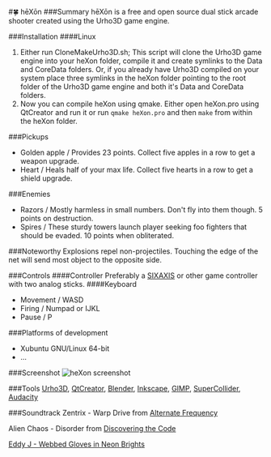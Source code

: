 #:four_leaf_clover: hēXōn
###Summary
hēXōn is a free and open source dual stick arcade shooter created using the Urho3D game engine.

###Installation
####Linux

1. Either run CloneMakeUrho3D.sh; This script will clone the Urho3D game engine into your heXon folder, compile it and create symlinks to the Data and CoreData folders.
Or, if you already have Urho3D compiled on your system place three symlinks in the heXon folder pointing to the root folder of the Urho3D game engine and both it's Data and CoreData folders.
2. Now you can compile heXon using qmake. Either open heXon.pro using QtCreator and run it or run `qmake heXon.pro` and then `make` from within the heXon folder.

###Pickups
* Golden apple / Provides 23 points. Collect five apples in a row to get a weapon upgrade.
* Heart / Heals half of your max life. Collect five hearts in a row to get a shield upgrade.

###Enemies
* Razors / Mostly harmless in small numbers. Don't fly into them though. 5 points on destruction.
* Spires / These sturdy towers launch player seeking foo fighters that should be evaded. 10 points when obliterated.

###Noteworthy
Explosions repel non-projectiles.
Touching the edge of the net will send most object to the opposite side.

###Controls
####Controller
Preferably a [SIXAXIS](https://help.ubuntu.com/community/Sixaxis) or other game controller with two analog sticks.
####Keyboard
* Movement / WASD
* Firing / Numpad or IJKL
* Pause / P

###Platforms of development
* Xubuntu GNU/Linux 64-bit
* ...

###Screenshot
![heXon screenshot](master/Screenshots/Screenshot_Thu_Nov_19_07_50_47_2015.png)

###Tools
[Urho3D](http://urho3d.github.io), [QtCreator](http://wiki.qt.io/Category:Tools::QtCreator), [Blender](http://www.blender.org/), [Inkscape](http://inkscape.org/), [GIMP](http://gimp.org), [SuperCollider](http://supercollider.github.io/), [Audacity](http://web.audacityteam.org/)

###Soundtrack
Zentrix - Warp Drive
from [Alternate Frequency](http://www.ektoplazm.com/free-music/alternate-frequency)

Alien Chaos - Disorder
from [Discovering the Code](http://www.ektoplazm.com/free-music/alien-chaos-discovering-the-code)

[Eddy J - Webbed Gloves in Neon Brights](https://www.jamendo.com/en/list/a137551/webbed-gloves-in-neon-brights-chill-jazz-reggea)
